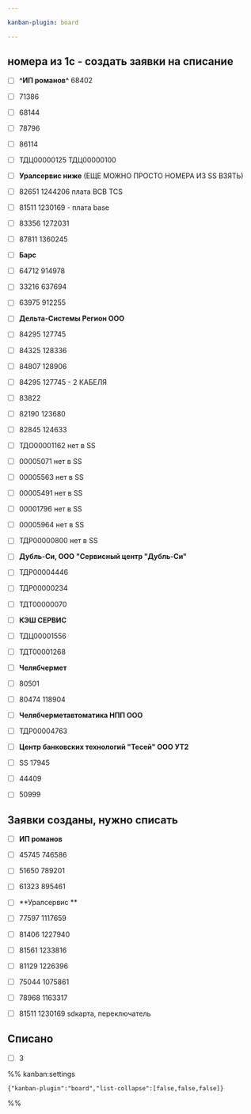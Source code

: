 ```yaml
---

kanban-plugin: board

---
```


## номера из 1с - создать заявки на списание

- [ ] **^ИП романов^** 68402
- [ ] 71386
- [ ] 68144
- [ ] 78796
- [ ] 86114
- [ ] ТДЦ00000125 ТДЦ00000100
- [ ] **Уралсервис ниже** (ЕЩЕ МОЖНО ПРОСТО НОМЕРА ИЗ SS ВЗЯТЬ)
- [ ] 82651 1244206 плата BCB TCS
- [ ] 81511 1230169 - плата base
- [ ] 83356 1272031
- [ ] 87811 1360245
- [ ] **Барс**
- [ ] 64712 914978
- [ ] 33216 637694
- [ ] 63975 912255
- [ ] **Дельта-Системы Регион ООО**
- [ ] 84295 127745
- [ ] 84325 128336
- [ ] 84807 128906
- [ ] 84295 127745 - 2 КАБЕЛЯ
- [ ] 83822
- [ ] 82190 123680
- [ ] 82845 124633
- [ ] ТДО00001162 нет в SS
- [ ] 00005071 нет в SS
- [ ] 00005563 нет в SS
- [ ] 00005491 нет в SS
- [ ] 00001796 нет в SS
- [ ] 00005964 нет в SS
- [ ] ТДР00000800 нет в SS
- [ ] **Дубль-Си, ООО "Сервисный центр "Дубль-Си"**
- [ ] ТДР00004446
- [ ] ТДР00000234
- [ ] ТДТ00000070
- [ ] **КЭШ СЕРВИС**
- [ ] ТДЦ00001556
- [ ] ТДТ00001268
- [ ] **Челябчермет**
- [ ] 80501
- [ ] 80474 118904
- [ ] **Челябчерметавтоматика НПП ООО**
- [ ] ТДР00004763
- [ ] **Центр банковских технологий "Тесей" ООО УТ2**
- [ ] SS 17945
- [ ] 44409
- [ ] 50999


## Заявки созданы, нужно списать

- [ ] **ИП романов**
- [ ] 45745 746586
- [ ] 51650 789201
- [ ] 61323 895461
- [ ] **Уралсервис **
- [ ] 77597 1117659
- [ ] 81406 1227940
- [ ] 81561 1233816
- [ ] 81129 1226396
- [ ] 75044 1075861
- [ ] 78968 1163317
- [ ] 81511 1230169 sdкарта, переключатель


## Списано

- [ ] 3




%% kanban:settings
```
{"kanban-plugin":"board","list-collapse":[false,false,false]}
```
%%